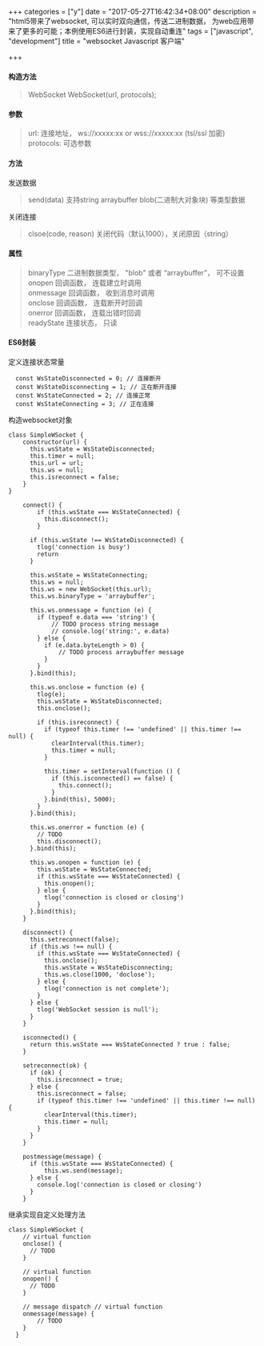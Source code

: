 +++
categories = ["y"]
date = "2017-05-27T16:42:34+08:00"
description = "html5带来了websocket, 可以实时双向通信，传送二进制数据， 为web应用带来了更多的可能；本例使用ES6进行封装，实现自动重连"
tags = ["javascript", "development"]
title = "websocket Javascript 客户端"

+++

#### 构造方法

> WebSocket WebSocket(url, protocols);  

#### 参数

> url: 连接地址， ws://xxxxx:xx or wss://xxxxx:xx (tsl/ssl 加密)  
> protocols: 可选参数

#### 方法

发送数据
> send(data) 支持string arraybuffer blob(二进制大对象块) 等类型数据  

关闭连接
> clsoe(code, reason) 关闭代码（默认1000），关闭原因（string）

#### 属性

> binaryType 二进制数据类型， "blob" 或者 “arraybuffer”， 可不设置  
> onopen 回调函数， 连载建立时调用  
> onmessage 回调函数， 收到消息时调用  
> onclose 回调函数， 连载断开时回调  
> onerror 回调函数， 连载出错时回调  
> readyState 连接状态， 只读  
 
#### ES6封装

定义连接状态常量

```
  const WsStateDisconnected = 0; // 连接断开
  const WsStateDisconnecting = 1; // 正在断开连接
  const WsStateConnected = 2; // 连接正常
  const WsStateConnecting = 3; // 正在连接
```

构造websocket对象

```
class SimpleWSocket {
    constructor(url) {
      this.wsState = WsStateDisconnected;
      this.timer = null;
      this.url = url;
      this.ws = null;
      this.isreconnect = false;
    }
}
```

```
    connect() {
        if (this.wsState === WsStateConnected) {
          this.disconnect();
        }

      if (this.wsState !== WsStateDisconnected) {
        tlog('connection is busy')
        return
      }

      this.wsState = WsStateConnecting;
      this.ws = null;
      this.ws = new WebSocket(this.url);
      this.ws.binaryType = 'arraybuffer';

      this.ws.onmessage = function (e) {
        if (typeof e.data === 'string') {
            // TODO process string message
            // console.log('string:', e.data)
        } else {
          if (e.data.byteLength > 0) {
              // TODO process arraybuffer message
          }
        }
      }.bind(this);

      this.ws.onclose = function (e) {
        tlog(e);
        this.wsState = WsStateDisconnected;
        this.onclose();

        if (this.isreconnect) {
          if (typeof this.timer !== 'undefined' || this.timer !== null) {
            clearInterval(this.timer);
            this.timer = null;
          }

          this.timer = setInterval(function () {
            if (this.isconnected() == false) {
              this.connect();
            }
          }.bind(this), 5000);
        }
      }.bind(this);

      this.ws.onerror = function (e) {
        // TODO
        this.disconnect();
      }.bind(this);

      this.ws.onopen = function (e) {
        this.wsState = WsStateConnected;
        if (this.wsState === WsStateConnected) {
          this.onopen();
        } else {
          tlog('connection is closed or closing')
        }
      }.bind(this);
    }
```

```
    disconnect() {
      this.setreconnect(false);
      if (this.ws !== null) {
        if (this.wsState === WsStateConnected) {
          this.onclose();
          this.wsState = WsStateDisconnecting;
          this.ws.close(1000, 'doclose');
        } else {
          tlog('connection is not complete');
        }
      } else {
        tlog('WebSocket session is null');
      }
    }

    isconnected() {
      return this.wsState === WsStateConnected ? true : false;
    }

    setreconnect(ok) {
      if (ok) {
        this.isreconnect = true;
      } else {
        this.isreconnect = false;
        if (typeof this.timer !== 'undefined' || this.timer !== null) {
          clearInterval(this.timer);
          this.timer = null;
        }
      }
    }

    postmessage(message) {
      if (this.wsState === WsStateConnected) {
          this.ws.send(message);
      } else {
        console.log('connection is closed or closing')
      }
    }

```

继承实现自定义处理方法

```
class SimpleWSocket {
    // virtual function
    onclose() {
      // TODO
    }

    // virtual function
    onopen() {
      // TODO
    }

    // message dispatch // virtual function
    onmessage(message) {
        // TODO
    }
  }

```